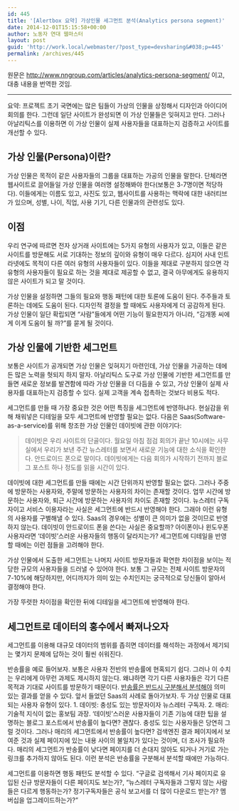 ```yaml
---
id: 445
title: '[Alertbox 요약] 가상인물 세그먼트 분석(Analytics persona segment)'
date: 2014-12-01T15:15:58+00:00
author: 노동자 연대 웹마스터
layout: post
guid: 'http://work.local/webmaster/?post_type=devsharing&#038;p=445'
permalink: /archives/445
---
```

원문은 <http://www.nngroup.com/articles/analytics-persona-segment/> 이고, 대충 내용을 번역한 것임.

* * *

요약: 프로젝트 초기 국면에는 많은 팀들이 가상의 인물을 상정해서 디자인과 아이디어 회의를 한다. 그런데 일단 사이트가 완성되면 이 가상 인물들은 잊혀지고 만다. 그러나 아날리틱스를 이용하면 이 가상 인물이 실제 사용자들을 대표하는지 검증하고 사이트를 개선할 수 있다.

## 가상 인물(Persona)이란?

가상 인물은 목적이 같은 사용자들의 그룹을 대표하는 가공의 인물을 말한다. 단체라면 웹사이트로 끌어들일 가상 인물을 여러명 설정해봐야 한다(보통은 3-7명이면 적당하다). 이들에게는 이름도 있고, 사진도 있고, 웹사이트를 사용하는 맥락에 대한 내러티브가 있으며, 성별, 나이, 직업, 사용 기기, 다른 인물과의 관련성도 있다.

## 이점

우리 연구에 따르면 전자 상거래 사이트에는 5가지 유형의 사용자가 있고, 이들은 같은 사이트를 방문해도 서로 기대하는 정보의 깊이와 유형이 매우 다르다. 심지어 사내 인트라넷에도 목적이 다른 여러 유형의 사용자들이 있다. 이들을 제대로 구분하지 않으면 각 유형의 사용자들이 필요로 하는 것을 제대로 제공할 수 없고, 결국 아무에게도 유용하지 않은 사이트가 되고 말 것이다.

가상 인물을 설정하면 그들의 필요와 행동 패턴에 대한 토론에 도움이 된다. 주주들과 토론하는 데에도 도움이 된다. 디자인적 결정을 할 때에도 사용자에게 더 공감하게 된다. 가상 인물이 일단 확립되면 &#8220;사람&#8221;들에게 어떤 기능이 필요한지가 아니라, &#8220;김개똥 씨에게 이게 도움이 될 까?&#8221;를 묻게 될 것이다.

## 가상 인물에 기반한 세그먼트

보통은 사이트가 공개되면 가상 인물은 잊혀지기 마련인데, 가상 인물을 가공하는 데에 든 많은 노력을 헛되지 하지 말자. 아날리틱스 도구로 가상 인물에 기반한 세그먼트를 만들면 새로운 정보를 발견함에 따라 가상 인물을 더 다듬을 수 있고, 가상 인물이 실제 사용자를 대표하는지 검증할 수 있다. 실제 고객을 계속 접촉하는 것보다 비용도 적다.

세그먼트를 만들 때 가장 중요한 것은 어떤 특징을 세그먼트에 반영하냐다. 현실감을 위해 채워넣은 디테일을 모두 세그먼트에 반영할 필요는 없다. 다음은 Saas(Software-as-a-service)를 위해 창조한 가상 인물인 데이빗에 관한 이야기다:

> 데이빗은 우리 사이트의 단골이다. 월요일 아침 점검 회의가 끝난 10시에는 사무실에서 우리가 보낸 주간 뉴스레터를 보면서 새로운 기능에 대한 소식을 확인한다. 안드로이드 폰으로 말이다. 데이빗에게는 다음 회의가 시작하기 전까지 블로그 포스트 하나 정도를 읽을 시간이 있다.

데이빗에 대한 세그먼트를 만들 때에는 시간 단위까지 반영할 필요는 없다. 그러나 주중에 방문하는 사용자와, 주말에 방문하는 사용자의 차이는 존재할 것이다. 업무 시간에 방문하는 사용자와, 퇴근 시간에 방문하는 사용자의 차이도 존재할 것이다. 뉴스레터 구독자이고 서비스 이용자라는 사실은 세그먼트에 반드시 반영해야 한다. 그래야 이런 유형의 사용자를 구별해낼 수 있다. Saas의 경우에는 성별이 큰 의미가 없을 것이므로 반영하지 않는다. 데이빗이 안드로이드 폰을 쓴다는 사실은 중요할까? 아이폰이나 윈도우폰 사용자라면 &#8216;데이빗&#8217;스러운 사용자들의 행동이 달라지는가? 세그먼트에 디테일을 반영할 때에는 이런 점들을 고려해야 한다.

가상 인물에서 도출한 세그먼트는 나머지 사이트 방문자들과 확연한 차이점을 보이는 적당한 규모의 사용자들을 드러낼 수 있어야 한다. 보통 그 규모는 전체 사이트 방문자의 7-10%에 해당하지만, 어디까지가 의미 있는 수치인지는 궁극적으로 당신들이 알아서 결정해야 한다.

가장 뚜렷한 차이점을 확인한 뒤에 디테일을 세그먼트에 반영해야 한다.

## 세그먼트로 데이터의 홍수에서 빠져나오자

세그먼트를 이용해 대규모 데이터의 범위를 좁히면 데이터를 해석하는 과정에서 제기되는 몇가지 문제에 답하는 것이 훨씬 쉬워진다.

반송률을 예로 들어보자. 보통은 사용자 전반의 반송률에 현혹되기 쉽다. 그러나 이 수치는 우리에게 아무런 과제도 제시하지 않는다. 왜냐하면 각기 다른 사용자들은 각기 다른 목적과 기대로 사이트를 방문하기 때문이다. [반송률은 반드시 구분해서 분석해야](http://www.nngroup.com/articles/reduce-bounce-rates/) 의미 있는 결과를 얻을 수 있다. 앞서 들었던 Saas의 사례로 돌아가보자. 두 가상 인물로 대표되는 사용자 유형이 있다. 1. 데이빗: 충성도 있는 방문자이자 뉴스레터 구독자. 2. 매리: 기술적 지식이 없는 홍보팀 과장. &#8216;데이빗&#8217;스러운 사용자들이 기존 기능에 대한 팁을 설명하는 블로그 포스트에서 반송률이 높다면? 괜찮다. 충성도 있는 사용자들은 당연히 그럴 것이다. 그러나 매리의 세그먼트에서 반송률이 높다면? 검색엔진 결과 페이지에서 보여준 것과 실제 페이지에 있는 내용 사이의 불일치가 있다는 것이며, 더 조사가 필요하다. 매리의 세그먼트가 반송률이 낮다면 페이지를 더 손대지 않아도 되거나 거기로 가는 링크를 추가하지 않아도 된다. 이런 분석은 반송률을 구분해서 분석할 때에만 가능하다.

세그먼트를 이용하면 행동 패턴도 분석할 수 있다. &#8220;구글로 검색해서 기사 페이지로 유입된 신규 방문자들이 다른 페이지도 보는가?, &#8220;뉴스레터 구독자들과 그렇지 않는 사람들은 다르게 행동하는가? 정기구독자들은 공식 보고서를 더 많이 다운로드 받는가? 멤버십을 업그레이드하는가?&#8221;